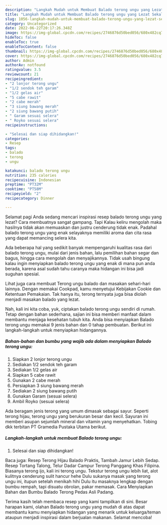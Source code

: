 ```yaml
---
description: "Langkah Mudah untuk Membuat Balado terong ungu yang Lezat Sekali "
title: "Langkah Mudah untuk Membuat Balado terong ungu yang Lezat Sekali "
slug: 1056-langkah-mudah-untuk-membuat-balado-terong-ungu-yang-lezat-sekali
category: Uncategorized
date: 2022-06-22T20:17:26.348Z
image: https://img-global.cpcdn.com/recipes/2746876d50bed056/680x482cq70/balado-terong-ungu-foto-resep-utama.jpg
hideToc: false
enableToc: true
enableTocContent: false
thumbnail: https://img-global.cpcdn.com/recipes/2746876d50bed056/680x482cq70/balado-terong-ungu-foto-resep-utama.jpg
cover: https://img-global.cpcdn.com/recipes/2746876d50bed056/680x482cq70/balado-terong-ungu-foto-resep-utama.jpg
author: Admin
authorAv: notfound
ratingvalue: 3.5
reviewcount: 21
recipeingredient:
- "2 lonjor terong ungu"
- "1/2 sendok teh garam"
- "1/2 gelas air"
- "5 cabe rawit"
- "2 cabe merah"
- "3 siung bawang merah"
- "2 siung bawang putih"
- " Garam sesuai selera"
- " Royko sesuai selera"
recipeinstructions:

- "Selesai dan siap dihidangkan!"
categories:
- Resep
tags:
- balado
- terong
- ungu

katakunci: balado terong ungu 
nutrition: 235 calories
recipecuisine: Indonesian
preptime: "PT32M"
cooktime: "PT58M"
recipeyield: "2"
recipecategory: Dinner

---
```



Selamat pagi Anda sedang mencari inspirasi resep balado terong ungu yang lezat? Cara membuatnya sangat gampang. Tapi Kalau keliru mengolah maka hasilnya tidak akan memuaskan dan justru cenderung tidak enak. Padahal balado terong ungu yang enak selayaknya memiliki aroma dan cita rasa yang dapat memancing selera kita.


Ada beberapa hal yang sedikit banyak mempengaruhi kualitas rasa dari balado terong ungu, mulai dari jenis bahan, lalu pemilihan bahan segar dan bagus, hingga cara mengolah dan menyajikannya. Tidak usah bingung kalau ingin menyiapkan balado terong ungu yang enak di mana pun anda berada, karena asal sudah tahu caranya maka hidangan ini bisa jadi suguhan spesial.

Lihat juga cara membuat Terong ungu balado dan masakan sehari-hari lainnya. Dengan memakai Cookpad, kamu menyetujui Kebijakan Cookie dan Ketentuan Pemakaian. Tak hanya itu, terong ternyata juga bisa diolah menjadi masakan balado yang lezat.


Nah, kali ini kita coba, yuk, ciptakan balado terong ungu sendiri di rumah. Tetap dengan bahan sederhana, sajian ini bisa memberi manfaat dalam membantu menjaga kesehatan tubuh kita. Anda bisa menyiapkan Balado terong ungu memakai 9 jenis bahan dan 0 tahap pembuatan. Berikut ini langkah-langkah untuk menyiapkan hidangannya.

<!--inarticleads1-->

##### Bahan-bahan dan bumbu yang wajib ada dalam menyiapkan Balado terong ungu:

1. Siapkan 2 lonjor terong ungu
1. Sediakan 1/2 sendok teh garam
1. Sediakan 1/2 gelas air
1. Siapkan 5 cabe rawit
1. Gunakan 2 cabe merah
1. Persiapkan 3 siung bawang merah
1. Sediakan 2 siung bawang putih
1. Gunakan  Garam (sesuai selera)
1. Ambil  Royko (sesuai selera)


Ada beragam jenis terong yang umum dimasak sebagai sayur. Seperti terong hijau, terong ungu yang berukuran besar dan kecil. Sayuran ini memberi asupan sejumlah mineral dan vitamin yang menyehatkan. Tobing dkk terbitan PT Gramedia Pustaka Utama berikut. 

<!--inarticleads2-->

##### Langkah-langkah untuk membuat Balado terong ungu:


1. Selesai dan siap dihidangkan!

Baca juga: Resep Terong Hijau Balado Praktis, Tambah Jamur Lebih Sedap. Resep Tortang Talong, Telur Dadar Campur Terong Panggang Khas Filipina. Biasanya terong ijo, kali ini terong ungu. Tekstur terong ungu lebih liat, alot kulitnya cenderung sulit hancur hehe Dulu sukanya masak yang terong ungu ini, itupun setelah menikah hihi Dulu itu masaknya lengkap dengan bumbu rempah, tapi disuatu obrolan, pakar memasak. Cara Menyiapkan Bahan dan Bumbu Balado Terong Pedas Asli Padang. 

Terima kasih telah membaca resep yang kami tampilkan di sini. Besar harapan kami, olahan Balado terong ungu yang mudah di atas dapat membantu kamu menyiapkan hidangan yang menarik untuk keluarga/teman ataupun menjadi inspirasi dalam berjualan makanan. Selamat mencoba!
